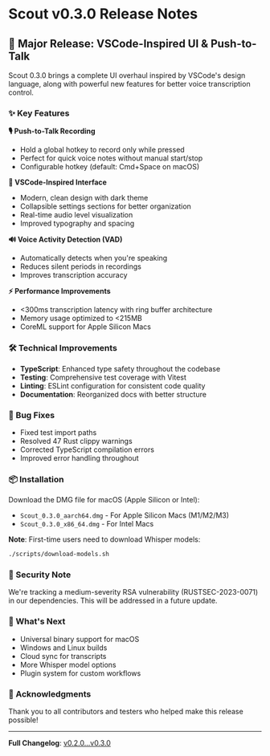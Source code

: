 # Scout v0.3.0 Release Notes

## 🎉 Major Release: VSCode-Inspired UI & Push-to-Talk

Scout 0.3.0 brings a complete UI overhaul inspired by VSCode's design language, along with powerful new features for better voice transcription control.

### ✨ Key Features

**🎙️ Push-to-Talk Recording**
- Hold a global hotkey to record only while pressed
- Perfect for quick voice notes without manual start/stop
- Configurable hotkey (default: Cmd+Space on macOS)

**🎨 VSCode-Inspired Interface**
- Modern, clean design with dark theme
- Collapsible settings sections for better organization
- Real-time audio level visualization
- Improved typography and spacing

**🔊 Voice Activity Detection (VAD)**
- Automatically detects when you're speaking
- Reduces silent periods in recordings
- Improves transcription accuracy

**⚡ Performance Improvements**
- <300ms transcription latency with ring buffer architecture
- Memory usage optimized to <215MB
- CoreML support for Apple Silicon Macs

### 🛠️ Technical Improvements

- **TypeScript**: Enhanced type safety throughout the codebase
- **Testing**: Comprehensive test coverage with Vitest
- **Linting**: ESLint configuration for consistent code quality
- **Documentation**: Reorganized docs with better structure

### 🐛 Bug Fixes

- Fixed test import paths
- Resolved 47 Rust clippy warnings
- Corrected TypeScript compilation errors
- Improved error handling throughout

### 📦 Installation

Download the DMG file for macOS (Apple Silicon or Intel):
- `Scout_0.3.0_aarch64.dmg` - For Apple Silicon Macs (M1/M2/M3)
- `Scout_0.3.0_x86_64.dmg` - For Intel Macs

**Note**: First-time users need to download Whisper models:
```bash
./scripts/download-models.sh
```

### 🔐 Security Note

We're tracking a medium-severity RSA vulnerability (RUSTSEC-2023-0071) in our dependencies. This will be addressed in a future update.

### 🚀 What's Next

- Universal binary support for macOS
- Windows and Linux builds
- Cloud sync for transcripts
- More Whisper model options
- Plugin system for custom workflows

### 🙏 Acknowledgments

Thank you to all contributors and testers who helped make this release possible!

---

**Full Changelog**: [v0.2.0...v0.3.0](https://github.com/yourusername/scout/compare/v0.2.0...v0.3.0)